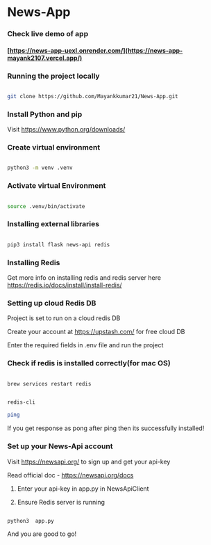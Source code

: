 # News-App

### Check live demo of app
#### [https://news-app-uexl.onrender.com/](https://news-app-mayank2107.vercel.app/)

### Running the project locally

  

```bash

git clone https://github.com/Mayankkumar21/News-App.git

```



 

### Install Python and pip

  

Visit https://www.python.org/downloads/

  

### Create virtual environment

  

```bash

python3 -m venv .venv

```

### Activate virtual Environment

  

```bash

source .venv/bin/activate

```

  

### Installing external libraries

  

```bash

pip3 install flask news-api redis

```


### Installing Redis

Get more info on installing redis and redis server here https://redis.io/docs/install/install-redis/

  
### Setting up cloud Redis DB
Project is set to run on a cloud redis DB

Create your account at https://upstash.com/ for free cloud DB

Enter the required fields in .env file and run the project

### Check if redis is installed correctly(for mac OS)

```bash

brew services restart redis

```

```bash

redis-cli

ping

```

If you get response as pong after ping then its successfully installed!

  

### Set up your News-Api account

Visit https://newsapi.org/ to sign up and get your api-key

Read official doc - https://newsapi.org/docs
1) Enter your api-key in app.py in NewsApiClient

2) Ensure Redis server is running

  

```bash

python3  app.py

```

And you are good to go!
